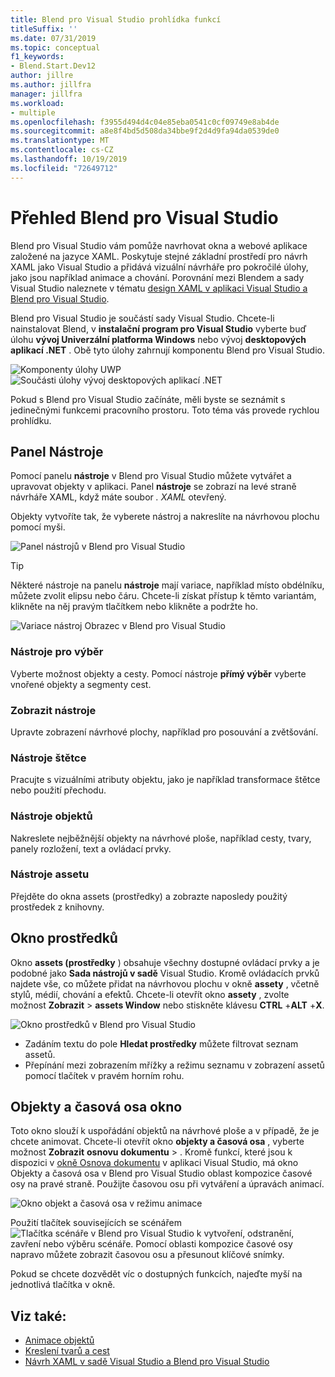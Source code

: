 ```yaml
---
title: Blend pro Visual Studio prohlídka funkcí
titleSuffix: ''
ms.date: 07/31/2019
ms.topic: conceptual
f1_keywords:
- Blend.Start.Dev12
author: jillre
ms.author: jillfra
manager: jillfra
ms.workload:
- multiple
ms.openlocfilehash: f3955d494d4c04e85eba0541c0cf09749e8ab4de
ms.sourcegitcommit: a8e8f4bd5d508da34bbe9f2d4d9fa94da0539de0
ms.translationtype: MT
ms.contentlocale: cs-CZ
ms.lasthandoff: 10/19/2019
ms.locfileid: "72649712"
---
```

# <a name="blend-for-visual-studio-overview"></a>Přehled Blend pro Visual Studio

Blend pro Visual Studio vám pomůže navrhovat okna a webové aplikace založené na jazyce XAML. Poskytuje stejné základní prostředí pro návrh XAML jako Visual Studio a přidává vizuální návrháře pro pokročilé úlohy, jako jsou například animace a chování. Porovnání mezi Blendem a sady Visual Studio naleznete v tématu [design XAML v aplikaci Visual Studio a Blend pro Visual Studio](../xaml-tools/designing-xaml-in-visual-studio.md).

Blend pro Visual Studio je součástí sady Visual Studio. Chcete-li nainstalovat Blend, v **instalační program pro Visual Studio** vyberte buď úlohu **vývoj Univerzální platforma Windows** nebo vývoj **desktopových aplikací .NET** . Obě tyto úlohy zahrnují komponentu Blend pro Visual Studio.

![Komponenty úlohy UWP](media/installer-uwp.png)&nbsp;&nbsp;&nbsp;&nbsp;![Součásti úlohy vývoj desktopových aplikací .NET](media/installer-dotnet-desktop.png)

Pokud s Blend pro Visual Studio začínáte, měli byste se seznámit s jedinečnými funkcemi pracovního prostoru. Toto téma vás provede rychlou prohlídku.

## <a name="tools-panel"></a>Panel Nástroje

Pomocí panelu **nástroje** v Blend pro Visual Studio můžete vytvářet a upravovat objekty v aplikaci. Panel **nástroje** se zobrazí na levé straně návrháře XAML, když máte soubor *. XAML* otevřený.

Objekty vytvoříte tak, že vyberete nástroj a nakreslíte na návrhovou plochu pomocí myši.

![Panel nástrojů v Blend pro Visual Studio](media/blend-tools-panel.png)

> [!TIP]
> Některé nástroje na panelu **nástroje** mají variace, například místo obdélníku, můžete zvolit elipsu nebo čáru. Chcete-li získat přístup k těmto variantám, klikněte na něj pravým tlačítkem nebo klikněte a podržte ho.
>
> ![Variace nástroj Obrazec v Blend pro Visual Studio](media/blend-rectangle-tool-variations.png)

### <a name="selection-tools"></a>Nástroje pro výběr

Vyberte možnost objekty a cesty. Pomocí nástroje **přímý výběr** vyberte vnořené objekty a segmenty cest.

### <a name="view-tools"></a>Zobrazit nástroje

Upravte zobrazení návrhové plochy, například pro posouvání a zvětšování.

### <a name="brush-tools"></a>Nástroje štětce

Pracujte s vizuálními atributy objektu, jako je například transformace štětce nebo použití přechodu.

### <a name="object-tools"></a>Nástroje objektů

Nakreslete nejběžnější objekty na návrhové ploše, například cesty, tvary, panely rozložení, text a ovládací prvky.

### <a name="asset-tools"></a>Nástroje assetu

Přejděte do okna assets (prostředky) a zobrazte naposledy použitý prostředek z knihovny.

## <a name="assets-window"></a>Okno prostředků

Okno **assets (prostředky** ) obsahuje všechny dostupné ovládací prvky a je podobné jako **Sada nástrojů v sadě** Visual Studio. Kromě ovládacích prvků najdete vše, co můžete přidat na návrhovou plochu v okně **assety** , včetně stylů, médií, chování a efektů. Chcete-li otevřít okno **assety** , zvolte možnost **Zobrazit**  > **assets Window** nebo stiskněte klávesu **CTRL** +**ALT** +**X**.

![Okno prostředků v Blend pro Visual Studio](media/blend-assets-window.png)

- Zadáním textu do pole **Hledat prostředky** můžete filtrovat seznam assetů.
- Přepínání mezi zobrazením mřížky a režimu seznamu v zobrazení assetů pomocí tlačítek v pravém horním rohu.

## <a name="objects-and-timeline-window"></a>Objekty a časová osa okno

Toto okno slouží k uspořádání objektů na návrhové ploše a v případě, že je chcete animovat. Chcete-li otevřít okno **objekty a časová osa** , vyberte možnost **Zobrazit** **osnovu dokumentu** > . Kromě funkcí, které jsou k dispozici v [okně Osnova dokumentu](creating-a-ui-by-using-xaml-designer-in-visual-studio.md#document-outline-window) v aplikaci Visual Studio, má okno Objekty a časová osa v Blend pro Visual Studio oblast kompozice časové osy na pravé straně. Použijte časovou osu při vytváření a úpravách animací.

![Okno objekt a časová osa v režimu animace](media/storyboard-timeline.png)

Použití tlačítek souvisejících se scénářem ![Tlačítka scénáře v Blend pro Visual Studio](media/storyboard-buttons.png) k vytvoření, odstranění, zavření nebo výběru scénáře. Pomocí oblasti kompozice časové osy napravo můžete zobrazit časovou osu a přesunout klíčové snímky.

Pokud se chcete dozvědět víc o dostupných funkcích, najeďte myší na jednotlivá tlačítka v okně.

## <a name="see-also"></a>Viz také:

- [Animace objektů](../xaml-tools/animate-objects-in-xaml-designer.md)
- [Kreslení tvarů a cest](../xaml-tools/draw-shapes-and-paths.md)
- [Návrh XAML v sadě Visual Studio a Blend pro Visual Studio](../xaml-tools/designing-xaml-in-visual-studio.md)
